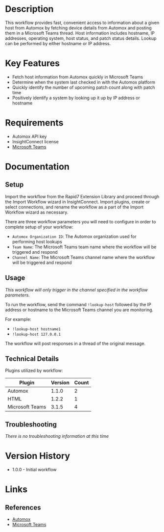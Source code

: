 # Description
This workflow provides fast, convenient access to information about a given host from Automox by fetching device details 
from Automox and posting them in a Microsoft Teams thread. Host information includes hostname, IP addresses, operating 
system, host status, and patch status details. Lookup can be performed by either hostname or IP address.

# Key Features

* Fetch host information from Automox quickly in Microsoft Teams
* Determine when the system last checked in with the Automox platform
* Quickly identify the number of upcoming patch count along with patch time 
* Positively identify a system by looking up it up by IP address or hostname

# Requirements

* Automox API key
* InsightConnect license
* [Microsoft Teams](https://docs.rapid7.com/insightconnect/microsoft-teams/)

# Documentation

## Setup

Import the workflow from the Rapid7 Extension Library and proceed through the Import Workflow wizard in InsightConnect. 
Import plugins, create or select connections, and rename the workflow as a part of the Import Workflow wizard as necessary.

There are three workflow parameters you will need to configure in order to complete setup of your workflow:
* `Automox Organization ID`: The Automox organization used for performing host lookups
* `Team Name`: The Microsoft Teams team name where the workflow will be triggered and respond 
* `Channel Name`: The Microsoft Teams channel name where the workflow will be triggered and respond

## Usage

*This workflow will only trigger in the channel specified in the workflow parameters.*

To run the workflow, send the command `!lookup-host` followed by the IP address or hostname to the Microsoft Teams 
channel you are monitoring.

For example:

* `!lookup-host hostname1`
* `!lookup-host 127.0.0.1`

The workflow will post responses in a thread of the original message.

## Technical Details

Plugins utilized by workflow:

|Plugin|Version|Count|
|----|----|--------|
|Automox|1.1.0|2|
|HTML|1.2.2|1|
|Microsoft Teams|3.1.5|4|

## Troubleshooting

_There is no troubleshooting information at this time_

# Version History

* 1.0.0 - Initial workflow

# Links

## References

* [Automox](https://www.automox.com/)
* [Microsoft Teams](https://docs.rapid7.com/insightconnect/microsoft-teams/)
